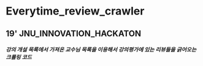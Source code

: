 # Everytime_review_crawler
19' JNU_INNOVATION_HACKATON
---------------------

##### 강의 개설 목록에서 가져온 교수님 목록을 이용해서 강의평가에 있는 리뷰들을 긁어오는 크롤링 코드

